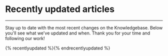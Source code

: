 # Recently updated articles 

---

Stay up to date with the most recent changes on the Knowledgebase. Below you'll see what we've updated and when. Thank you for your time and following our work!

{% recentlyupdated %}{% endrecentlyupdated %}